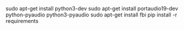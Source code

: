 sudo apt-get install python3-dev
sudo apt-get install portaudio19-dev python-pyaudio python3-pyaudio
sudo apt-get install fbi
pip install -r requirements
